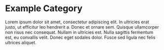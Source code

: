 # Example Category

Lorem ipsum dolor sit amet, consectetur adipiscing elit. In ultricies erat justo, ut efficitur leo hendrerit a. Donec et ornare sem. Quisque ullamcorper non risus nec consequat. Nullam in ultricies est. Nulla sagittis fermentum est, eu convallis velit. Donec eget sodales dolor. Fusce sed ligula nec felis ultrices aliquet.

<!-- list-of-items -->
